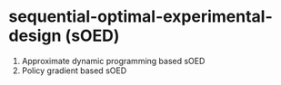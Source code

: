 # sequential-optimal-experimental-design (sOED)
1. Approximate dynamic programming based sOED
2. Policy gradient based sOED
